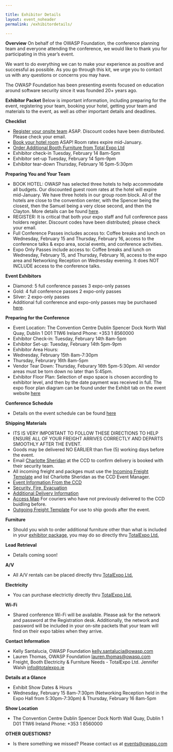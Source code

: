 ```yaml
---

title: Exhibitor Details
layout: event_noheader
permalink: /exhibitordetails/

---
```


**Overview**
On behalf of the OWASP Foundation, the conference planning team and everyone attending the conference, we would like to thank you for participating in this year’s event.

We want to do everything we can to make your experience as positive and successful as possible. As you go through this kit, we urge you to contact us with any questions or concerns you may have.

The OWASP Foundation has been presenting events focused on education around software security since it was founded 20+ years ago.

**Exhibitor Packet**
Below is important information, including preparing for the event, registering your team, booking your hotel, getting your team and materials to the event, as well as other important details and deadlines.

**Checklist**
+ [Register your onsite team](https://www.eventbrite.com/e/owasp-global-appsec-dublin-2023-tickets-428685398567) ASAP. Discount codes have been distributed. Please check your email. 
+ [Book your hotel room](https://dublin.globalappsec.org/accommodations/) ASAP! Room rates expire mid-January.
+ [Order Additional Booth Furniture from Total Expo Ltd](https://eventorders.com/product-category/global-appsec-dublin-2023/)
+ Exhibitor check-in Tuesday, February 14 8am-5pm
+ Exhibitor set-up Tuesday, February 14 5pm-9pm
+ Exhibitor tear-down Thursday, February 16 5pm-5:30pm

**Preparing You and Your Team**
+ BOOK HOTEL: OWASP has selected three hotels to help accommodate all budgets. Our discounted guest room rates at the hotel will expire mid-January. We have three hotels in our group room block. All of the hotels are close to the convention center, with the Spencer being the closest, then the Samuel being a very close second, and then the Clayton. More details can be found [here](https://dublin.globalappsec.org/accommodations/).
+ REGISTER: It is critical that both your expo staff and full conference pass holders register. Discount codes have been distributed; please check your email.
+ Full Conference Passes includes access to: Coffee breaks and lunch on Wednesday, February 15 and Thursday, February 16, access to the conference talks & expo area, social events, and conference activities.
+ Expo Only Passes include access to: Coffee breaks and lunch on Wednesday, February 15, and Thursday, February 16, access to the expo area and Networking Reception on Wednesday evening. It does NOT INCLUDE access to the conference talks.

**Event Exhibitors**
+ Diamond:  5 full conference passes 3 expo-only passes
+ Gold: 4 full conference passes 2 expo-only passes
+ Silver: 2 expo-only passes
+ Additional full conference and expo-only passes may be purchased [here](https://www.eventbrite.com/e/owasp-global-appsec-dublin-2023-tickets-428685398567). 

**Preparing for the Conference**
+ Event Location: The Convention Centre Dublin Spencer Dock North Wall Quay, Dublin 1 D01 T1W6 Ireland Phone: +353 1 8560000
+ Exhibitor Check-in: Tuesday, February 14th 8am-5pm
+ Exhibitor Set-up: Tuesday, February 14th 5pm-9pm
+ Exhibitor Area Hours:
+ Wednesday, February 15th 8am-7:30pm
+ Thursday, Februrary 16th 8am-5pm
+ Vendor Tear Down: Thursday, Feburary 16th 5pm-5:30pm. All vendor areas must be torn down no later than 5:45pm.
+ Exhibitor Floor Plan: Selection of expo space is chosen according to exhibitor level, and then by the date payment was received in full. The expo floor plan diagram can be found under the Exhibit tab on the event website [here](https://dublin.globalappsec.org/assets/images/sponsors/2023GlobalAppSecDublinExpoFloorplan.pdf)

**Conference Schedule**
+ Details on the event schedule can be found [here](https://dublin.globalappsec.org/schedule/)

**Shipping Materials**
+ ITS IS VERY IMPORTANT TO FOLLOW THESE DIRECTIONS TO HELP ENSURE ALL OF YOUR FREIGHT ARRIVES CORRECTLY AND DEPARTS SMOOTHLY AFTER THE EVENT. 
+ Goods may be delivered NO EARLIER than five (5) working days before the event.
+ Email <a href="mailto:Charlotte.Sheridan@theccd.ie">Charlotte Sheridan</a> at the CCD to confirm delivery is booked with their security team. 
+ All incoming freight and packges must use the [Incoming Freight Template](https://docs.google.com/document/d/17rguqZ4gby_ufpS403b33qRcgxTVXLSI/edit) and list Charlotte Sheridan as the CCD Event Manager.
+ [Event Information From the CCD](/assets/images/CCD_Exhibitor_Information.pdf) 
+ [Security, Fire, Evacuation](/assets/images/Exhibitor_Handout.pdf)
+ [Additional Delivery Information](/assets/images/access_3.pdf)
+ [Access Map](/assets/images/access_for_deliveries_map-v2.pdf) For couriers who have not previously delivered to the CCD buidling before.
+ [Outgoing Freight Template](https://docs.google.com/document/d/1P2WYV8E49K5xR3HMNefTjIhl5Y02FDbl/edit) For use to ship goods after the event.

**Furniture**
+ Should you wish to order additional furniture other than what is included in your [exhibitor package](https://dublin.globalappsec.org/sponsorship/), you may do so directly thru [TotalExpo Ltd.](https://eventorders.com/product-category/global-appsec-dublin-2023/)

**Lead Retrieval**
+ Details coming soon!

**A/V** 
+ All A/V rentals can be placed directly thru [TotalExpo Ltd.](https://eventorders.com/product-category/global-appsec-dublin-2023/)

**Electricity** 
+ You can purchase electrictiy directly thru [TotalExpo Ltd.](https://eventorders.com/product-category/global-appsec-dublin-2023/)

**Wi-Fi**
+ Shared conference Wi-Fi will be available. Please ask for the network and password at the Registration desk. Additionally, the network and password will be included in your on-site packets that your team will find on their expo tables when they arrive.

**Contact Information**
+ Kelly Santalucia, OWASP Foundation kelly.santalucia@owasp.com 
+ Lauren Thomas, OWASP Foundation lauren.thomas@owasp.com 
+ Freight, Booth Electricity & Furniture Needs - TotalExpo Ltd. Jennifer Walsh info@totalexpo.ie

**Details at a Glance**
+ Exhibit Show Dates & Hours
+ Wednesday, February 15 8am-7:30pm (Networking Reception held in the Expo Hall from 5:30pm-7:30pm) & Thursday, February 16 8am-5pm

**Show Location**
+ The Convention Centre Dublin Spencer Dock North Wall Quay, Dublin 1 D01 T1W6 Ireland Phone: +353 1 8560000

**OTHER QUESTIONS?** 
+ Is there something we missed? Please contact us at events@owasp.com 


